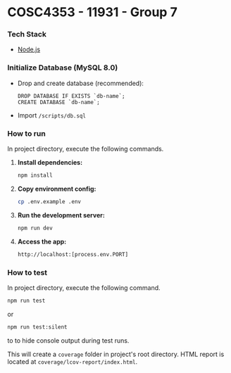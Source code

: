 # COSC4353 - 11931 - Group 7

### Tech Stack

- [Node.js](https://nodejs.org/en)

### Initialize Database (MySQL **8.0**)

- Drop and create database (recommended):
    ```
    DROP DATABASE IF EXISTS `db-name`;
    CREATE DATABASE `db-name`;
    ```
- Import `/scripts/db.sql`

### How to run

In project directory, execute the following commands.

1. **Install dependencies:**

    ```sh
    npm install
    ```

2. **Copy environment config:**

    ```sh
    cp .env.example .env
    ```

3. **Run the development server:**

    ```sh
    npm run dev
    ```

4. **Access the app:**

    ```sh
    http://localhost:[process.env.PORT]
    ```

### How to test

In project directory, execute the following command.

```sh
npm run test
```
or 
```sh 
npm run test:silent
``` 
to to hide console output during test runs.

This will create a `coverage` folder in project's root directory. HTML report is located at `coverage/lcov-report/index.html`.